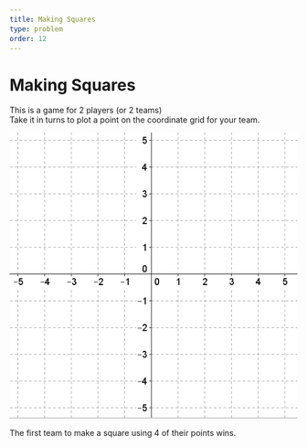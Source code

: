 ```yaml
---
title: Making Squares
type: problem
order: 12
---
```


# Making Squares

This is a game for 2 players (or 2 teams)  
Take it in turns to plot a point on the coordinate grid for your team.  


![](../../images/making-squares.png)


The first team to make a square using 4 of their points wins.
